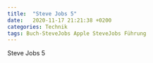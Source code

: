 ```yaml
---
title:  "Steve Jobs 5"
date:   2020-11-17 21:21:38 +0200
categories: Technik
tags: Buch-SteveJobs Apple SteveJobs Führung
---
```


Steve Jobs 5
